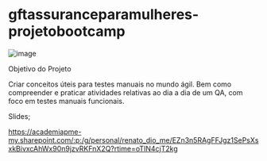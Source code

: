 # gftassuranceparamulheres-projetobootcamp

![image](https://user-images.githubusercontent.com/98029687/205128819-638caf3c-274e-4154-9e6d-8bd6cb1c4dbf.png)

Objetivo do Projeto

Criar conceitos úteis para testes manuais no mundo ágil.
Bem como compreender e praticar atividades relativas ao dia a dia de um QA, com foco em testes manuais funcionais.


Slides;

https://academiapme-my.sharepoint.com/:p:/g/personal/renato_dio_me/EZn3n5RAgFFJgz1SePsXsxkBivxcAhWx90n9jzvRKFnX2Q?rtime=oTIN4cjT2kg

